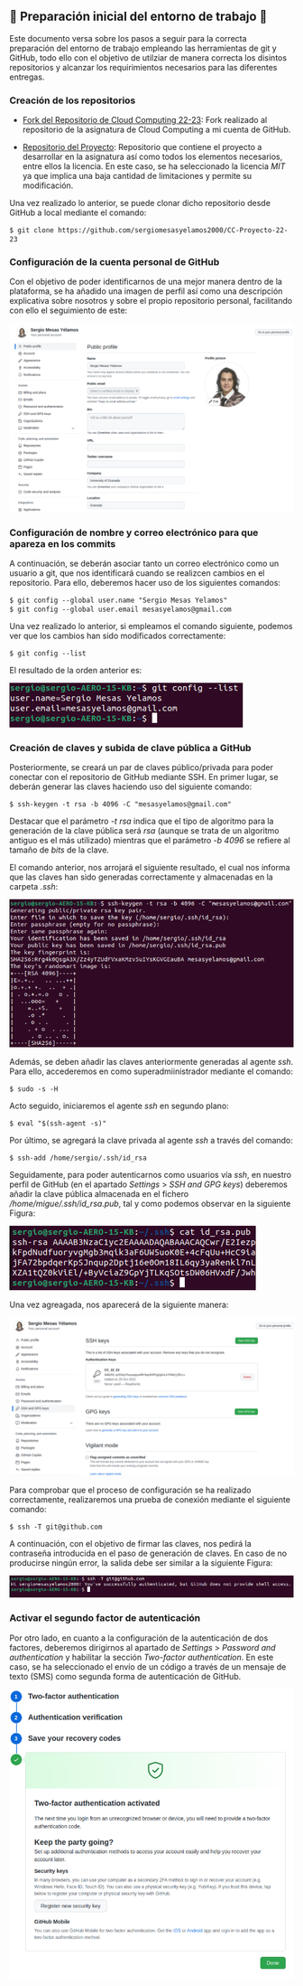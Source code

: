 ## :rocket: Preparación inicial del entorno de trabajo :rocket:

Este documento versa sobre los pasos a seguir para la correcta preparación del entorno de trabajo empleando las herramientas de git y GitHub, todo ello con el objetivo de utilziar de manera correcta los disintos repositorios y alcanzar los requirimientos necesarios para las diferentes entregas.

### Creación de los repositorios

- [Fork del Repositorio de Cloud Computing 22-23](https://github.com/sergiomesasyelamos2000/CC-22-23): Fork realizado al repositorio de la asignatura de Cloud Computing a mi cuenta de GitHub.

- [Repositorio del Proyecto](https://github.com/sergiomesasyelamos2000/CC-Proyecto-22-23): Repositorio que contiene el proyecto a desarrollar en la asignatura así como todos los elementos necesarios, entre ellos la licencia. En este caso, se ha seleccionado la licencia _MIT_ ya que implica una baja cantidad de limitaciones y permite su modificación.

Una vez realizado lo anterior, se puede clonar dicho repositorio desde GitHub a local mediante el comando:

```
$ git clone https://github.com/sergiomesasyelamos2000/CC-Proyecto-22-23
```

### Configuración de la cuenta personal de GitHub

Con el objetivo de poder identificarnos de una mejor manera dentro de la plataforma, se ha añadido una imagen de perfil así como una descripción explicativa sobre nosotros y sobre el propio repositorio personal, facilitando con ello el seguimiento de este:

![profile](./img/profile.png)

### Configuración de nombre y correo electrónico para que apareza en los commits

A continuación, se deberán asociar tanto un correo electrónico como un usuario a git, que nos identificará cuando se realizcen cambios en el repositorio. Para ello, deberemos hacer uso de los siguientes comandos:

```
$ git config --global user.name "Sergio Mesas Yelamos"
$ git config --global user.email mesasyelamos@gmail.com
```

Una vez realizado lo anterior, si empleamos el comando siguiente, podemos ver que los cambios han sido modificados correctamente:

```
$ git config --list
```

El resultado de la orden anterior es:

![config](./img/configList.png)

### Creación de claves y subida de clave pública a GitHub

Posteriormente, se creará un par de claves público/privada para poder conectar con el repositorio de GitHub mediante SSH.
En primer lugar, se deberán generar las claves haciendo uso del siguiente comando:

```
$ ssh-keygen -t rsa -b 4096 -C "mesasyelamos@gmail.com"
```

Destacar que el parámetro _-t rsa_ indica que el tipo de algoritmo para la generación de la clave pública será _rsa_ (aunque se trata de un algoritmo antiguo es el más utilizado) mientras que el parámetro _-b 4096_ se refiere al tamaño de _bits_ de la clave.

El comando anterior, nos arrojará el siguiente resultado, el cual nos informa que las claves han sido generadas correctamente y almacenadas en la carpeta _.ssh_:

![keys](./img/ssh-generate.png)

Además, se deben añadir las claves anteriormente generadas al agente _ssh_. Para ello, accederemos en como superadmiinistrador mediante el comando:

```
$ sudo -s -H
```

Acto seguido, iniciaremos el agente _ssh_ en segundo plano:

```
$ eval "$(ssh-agent -s)"
```

Por último, se agregará la clave privada al agente _ssh_ a través del comando:

```
$ ssh-add /home/sergio/.ssh/id_rsa
```

Seguidamente, para poder autenticarnos como usuarios vía _ssh_, en nuestro perfil de GitHub (en el apartado _Settings_ > _SSH and GPG keys_) deberemos añadir la clave pública almacenada en el fichero _/home/migue/.ssh/id_rsa.pub_, tal y como podemos observar en la siguiente Figura:

![publicKey](./img/public-key.png)

Una vez agreagada, nos aparecerá de la siguiente manera:

![addKeys](./img/ssh-github.png)

Para comprobar que el proceso de configuración se ha realizado correctamente, realizaremos una prueba de conexión mediante el siguiente comando:

```
$ ssh -T git@github.com
```

A continuación, con el objetivo de firmar las claves, nos pedirá la contraseña introducida en el paso de generación de claves. En caso de no producirse ningún error, la salida debe ser similar a la siguiente Figura:

![okKeys](./img/ssh-ok.png)

### Activar el segundo factor de autenticación

Por otro lado, en cuanto a la configuración de la autenticación de dos factores, deberemos dirigirnos al apartado de _Settings_ > _Password and authentication_ y habilitar la sección _Two-factor authentication_. En este caso, se ha seleccionado el envío de un código a través de un mensaje de texto (SMS) como segunda forma de autenticación de GitHub.

![2FA](./img/2FA.png)

<!-- B.-->
